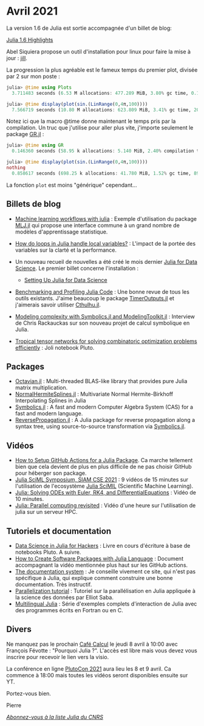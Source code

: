 # Avril 2021 

La version 1.6 de Julia est sortie accompagnée d'un billet de blog:

[Julia 1.6 Highlights](https://julialang.org/blog/2021/03/julia-1.6-highlights/)

Abel Siquiera propose un outil d'installation pour linux pour faire la mise à jour : [jill](https://github.com/abelsiqueira/jill).

La progression la plus agréable est le fameux temps du premier plot, divisée par 2 sur mon poste :
```julia
julia> @time using Plots
  3.711483 seconds (6.53 M allocations: 477.289 MiB, 3.80% gc time, 0.11% compilation time)

julia> @time display(plot(sin.(LinRange(0,4π,100))))
  7.566719 seconds (10.80 M allocations: 623.809 MiB, 3.41% gc time, 20.58% compilation time)
```

Notez ici que la macro @time donne maintenant le temps pris par la compilation.
Un truc que j'utilise pour aller plus vite, j'importe seulement le package [GR.jl](https://github.com/jheinen/GR.jl) :

```julia
julia> @time using GR
  0.146360 seconds (58.95 k allocations: 5.140 MiB, 2.40% compilation time)

julia> @time display(plot(sin.(LinRange(0,4π,100))))
nothing
  0.858617 seconds (698.25 k allocations: 41.780 MiB, 1.52% gc time, 89.03% compilation time)
```

La fonction `plot` est moins "générique" cependant...


## Billets de blog

- [Machine learning workflows with julia](https://mdneuzerling.com/post/machine-learning-workflows-with-julia/) : Exemple d'utilisation du package [MLJ.jl](https://github.com/alan-turing-institute/MLJ.jl) qui propose une interface commune à un grand nombre de modèles d'apprentissage statistique.
- [How do loops in Julia handle local variables?](https://bkamins.github.io/julialang/2021/02/19/binding.html) : L'impact de la portée des variables sur la clarté et la performance. 

- Un nouveau recueil de nouvelles a été créé le mois dernier [Julia for Data Science](https://www.juliafordatascience.com). Le premier billet concerne l'installation :

    - [Setting Up Julia for Data Science](https://www.juliafordatascience.com/setting-up-julia-for-data-science/)

- [Benchmarking and Profiling Julia Code](https://opensourc.es/blog/benchmarking-and-profiling-julia-code/) : Une bonne revue de tous les outils existants. J'aime beaucoup le package [TimerOutputs.jl](https://github.com/KristofferC/TimerOutputs.jl) et j'aimerais savoir utiliser [Cthulhu.jl](https://github.com/JuliaDebug/Cthulhu.jl).
- [Modeling complexity with Symbolics.jl and ModelingToolkit.jl](https://notamonadtutorial.com/modeling-complexity-with-symbolics-jl-and-modelingtoolkit-jl-df923129996b) : Interview de Chris Rackauckas sur son nouveau projet de calcul symbolique en Julia.
- [Tropical tensor networks for solving combinatoric optimization problems efficiently](https://giggleliu.github.io/notebooks/tropical/tropicaltensornetwork.html) : Joli notebook Pluto.

## Packages

- [Octavian.jl](https://github.com/JuliaLinearAlgebra/Octavian.jl) : Multi-threaded BLAS-like library that provides pure Julia matrix multiplication.
- [NormalHermiteSplines.jl](https://github.com/IgorKohan/NormalHermiteSplines.jl) : Multivariate Normal Hermite-Birkhoff Interpolating Splines in Julia
- [Symbolics.jl](https://github.com/JuliaSymbolics/Symbolics.jl) : A fast and modern Computer Algebra System (CAS) for a fast and modern language.
- [ReversePropagation.jl](https://github.com/dpsanders/ReversePropagation.jl) : A Julia package for reverse propagation along a syntax tree, using source-to-source transformation via [Symbolics.jl](https://github.com/JuliaSymbolics/Symbolics.jl).

## Vidéos

- [How to Setup GitHub Actions for a Julia Package](https://youtu.be/Vi4Ntd_Vf4A). Ca marche tellement bien que cela devient de plus en plus difficile de ne pas choisir GitHub pour héberger son package.
- [Julia SciML Symposium, SIAM CSE 2021](https://www.youtube.com/playlist?list=PLP8iPy9hna6TxktMt-IzdU2vQpGp3bwDn) : 9 vidéos de 15 minutes sur l'utilisation de l'ecosystème [Julia SciMIL](https://sciml.ai) (Scientific Machine Learning). 
- [Julia: Solving ODEs with Euler, RK4, and DifferentialEquations](https://youtu.be/oxvdl-ztxPA) : Vidéo de 10 minutes.
- [Julia: Parallel computing revisited](https://youtu.be/xTLFz-5a5Ec) : Vidéo d'une heure sur l'utilisation de julia sur un serveur HPC.

## Tutoriels et documentation

- [Data Science in Julia for Hackers](https://datasciencejuliahackers.com) : Livre en cours d'écriture à base de notebooks Pluto. A suivre.
- [How to Create Software Packages with Julia Language](https://jaantollander.com/post/how-to-create-software-packages-with-julia-language/) : Document accompagnant la vidéo mentionnée plus haut sur les GitHub actions.
- [The documentation system](https://documentation.divio.com) : Je conseille vivement ce site, qui n'est pas spécifique à Julia, qui explique comment construire une bonne documentation. Très instructif.
- [Parallelization tutorial](https://github.com/staticfloat/2021-03-17-parallelization-tutorial) : Tutoriel sur la parallélisation en Julia appliquée à la science des données par Elliot Saba.
- [Multilingual Julia](https://github.com/ahbarnett/multilingual-julia) : Série d'exemples complets d'interaction de Julia avec des programmes écrits en Fortran ou en C.

## Divers

Ne manquez pas le prochain [Café Calcul](https://calcul.math.cnrs.fr/2021-04-cafe-julia.html) le jeudi 8 avril à 10:00 avec François Févotte : "Pourquoi Julia ?". L'accès est libre mais vous devez vous inscrire pour recevoir le lien vers la visio.

La conférence en ligne [PlutoCon 2021](https://plutojl.org/plutocon2021) aura lieu les 8 et 9 avril. Ca commence à 18:00 mais toutes les vidéos seront disponibles ensuite sur YT.

Portez-vous bien.

Pierre

[*Abonnez-vous à la liste Julia du CNRS*](https://listes.services.cnrs.fr/wws/subscribe/julia)
